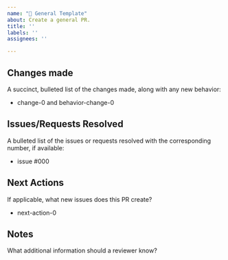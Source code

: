 ```yaml
---
name: "🧠 General Template"
about: Create a general PR. 
title: ''
labels: ''
assignees: ''

---
```


## Changes made
A succinct, bulleted list of the changes made, along with any new behavior:

* change-0 and behavior-change-0

## Issues/Requests Resolved
A bulleted list of the issues or requests resolved with the corresponding number, if available:

* issue #000

## Next Actions 
If applicable, what new issues does this PR create?

* next-action-0

## Notes
What additional information should a reviewer know? 
